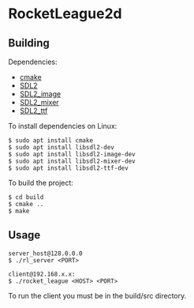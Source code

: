 # RocketLeague2d

## Building

Dependencies:
* [cmake](https://cmake.org/)
* [SDL2](https://libsdl.org/)
* [SDL2_image](https://www.libsdl.org/projects/SDL_image/)
* [SDL2_mixer](https://www.libsdl.org/projects/SDL_mixer/)
* [SDL2_ttf](https://www.libsdl.org/projects/SDL_ttf/)

To install dependencies on Linux:
```shell
$ sudo apt install cmake
$ sudo apt install libsdl2-dev
$ sudo apt install libsdl2-image-dev
$ sudo apt install libsdl2-mixer-dev
$ sudo apt install libsdl2-ttf-dev
```

To build the project:
```shell
$ cd build
$ cmake ..
$ make
```

## Usage 
```shell
server_host@128.0.0.0
$ ./rl_server <PORT>

client@192.168.x.x:
$ ./rocket_league <HOST> <PORT>
```
To run the client you must be in the build/src directory.